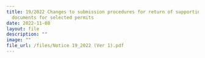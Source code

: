 ```yaml
---
title: 19/2022 Changes to submission procedures for return of supporting
  documents for selected permits
date: 2022-11-08
layout: file
description: ""
image: ""
file_url: /files/Notice 19_2022 (Ver 1).pdf
---
```


